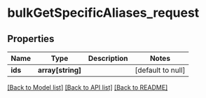 # bulkGetSpecificAliases_request

## Properties
Name | Type | Description | Notes
------------ | ------------- | ------------- | -------------
**ids** | **array[string]** |  | [default to null]

[[Back to Model list]](../README.md#documentation-for-models) [[Back to API list]](../README.md#documentation-for-api-endpoints) [[Back to README]](../README.md)


